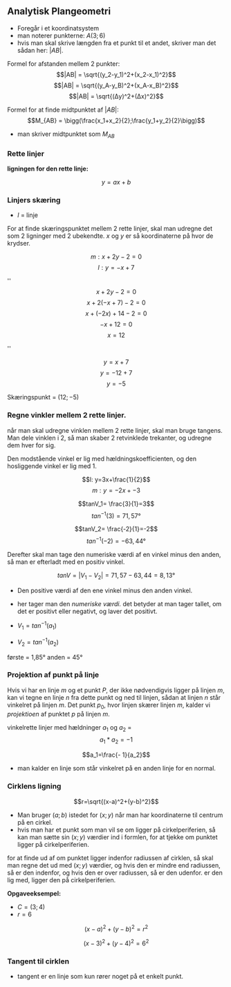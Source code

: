 ## Analytisk Plangeometri
* Foregår i et koordinatsystem
* man noterer punkterne: $A(3;6)$
* hvis man skal skrive længden fra et punkt til et andet, skriver man det sådan her: $|AB|$. 

Formel for afstanden mellem 2 punkter:
$$|AB| = \sqrt{(y_2-y_1)^2+(x_2-x_1)^2}$$
$$|AB| = \sqrt{(y_A-y_B)^2+(x_A-x_B)^2}$$
$$|AB| = \sqrt{(Δy)^2+(Δx)^2}$$


Formel for at finde midtpunktet af $|AB|$:
$$M_{AB} = \bigg(\frac{x_1+x_2}{2};\frac{y_1+y_2}{2}\bigg)$$

* man skriver midtpunktet som $M_{AB}$  

### Rette linjer 

**ligningen for den rette linje:**

$$y=ax+b$$

### Linjers skæring 

* $l$ = linje

For at finde skæringspunktet mellem 2 rette linjer, skal man udregne det som 2 ligninger med 2 ubekendte. $x$ og $y$ er så koordinaterne på hvor de krydser. 

$$ m: x+2y-2=0$$
$$ l: y=-x+7$$


''
$$x+2y-2=0$$
$$x+2(-x+7)-2=0$$
$$x+(-2x)+14-2=0$$
$$-x+12=0$$
$$x=12$$

''

$$y=x+7$$
$$y=-12+7$$
$$y=-5$$

Skæringspunkt = $(12;-5)$

### Regne vinkler mellem 2 rette linjer. 

når man skal udregne vinklen mellem 2 rette linjer, skal man bruge tangens. Man dele vinklen i 2, så man skaber 2 retvinklede trekanter, og udregne dem hver for sig. 

Den modstående vinkel er lig med hældningskoefficienten, og den hosliggende vinkel er lig med 1. 

$$l: y=3x+\frac{1}{2}$$
$$m: y=-2x+-3$$

$$tanV_1= \frac{3}{1}=3$$
$$tan^{-1}(3)=71,57°$$

$$tanV_2= \frac{-2}{1}=-2$$
$$tan^{-1}(-2)=-63,44°$$

Derefter skal man tage den numeriske værdi af en vinkel minus den anden, så man er efterladt med en positiv vinkel.

$$tanV=|V_1-V_2|=71,57-63,44=8,13°$$
* Den positive værdi af den ene vinkel minus den anden vinkel. 
* her tager man den _numeriske værdi._ det betyder at man tager tallet, om det er positivt eller negativt, og laver det positivt. 

* $V_1 = tan^{-1}(a_1)$
* $V_2 = tan^{-1}(a_2)$

første = 1,85°
anden = 45° 

### Projektion af punkt på linje
Hvis vi har en linje $m$ og et punkt $P$, der ikke nødvendigvis ligger på linjen $m$, kan vi tegne en linje $n$ fra dette punkt og ned til linjen, sådan at linjen $n$ står vinkelret på linjen $m$. Det punkt $p_0$, hvor linjen skærer linjen $m$, kalder vi _projektioen_ af punktet $p$ på linjen $m$. 


vinkelrette linjer med hældninger $a_1$ og $a_2$ =
$$a_1 *a_2=-1$$

$$a_1=\frac{-   1}{a_2}$$

* man kalder en linje som står vinkelret på en anden linje for en normal.

### Cirklens ligning

$$r=\sqrt{(x-a)^2+(y-b)^2}$$

* Man bruger $(a;b)$ istedet for $(x;y)$ når man har koordinaterne til centrum på en cirkel.  
* hvis man har et punkt som man vil se om ligger på cirkelperiferien, så kan man sætte sin $(x;y)$ værdier ind i formlen, for at tjekke om punktet ligger på cirkelperiferien.

for at finde ud af om punktet ligger indenfor radiussen af cirklen, så skal man regne det ud med $(x;y)$ værdier, og hvis den er mindre end radiussen, så er den indenfor, og hvis den er over radiussen, så er den udenfor. er den lig med, ligger den på cirkelperiferien.

**Opgaveeksempel:**
* $C=(3;4)$
* $r=6$

$$(x-a)^2+(y-b)^2=r^2$$

$$(x-3)^2+(y-4)^2=6^2$$

### Tangent til cirklen

* tangent er en linje som kun rører noget på et enkelt punkt.
